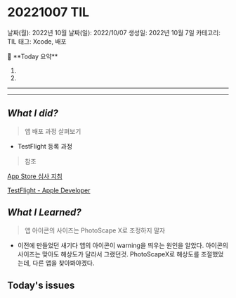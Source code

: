 # 20221007 TIL

날짜(월): 2022년 10월
날짜(일): 2022/10/07
생성일: 2022년 10월 7일
카테고리: TIL
태그: Xcode, 배포

<aside>
🌟 **Today 요약**

1. 
2. 

---

---

</aside>

## *What I did?*

> 앱 배포 과정 살펴보기
> 
- TestFlight 등록 과정

> 참조
> 

[](https://help.apple.com/app-store-connect/?lang=ko#/dev82a6a9d79)

[App Store 심사 지침](https://developer.apple.com/kr/app-store/review/guidelines/#design)

[TestFlight - Apple Developer](https://developer.apple.com/kr/testflight/)

## *What I Learned?*

> 앱 아이콘의 사이즈는 PhotoScape X로 조정하지 말자
> 
- 이전에 만들었던 새기다 앱의 아이콘이 warning을 띄우는 원인을 알았다. 아이콘의 사이즈는 맞아도 해상도가 달라서 그랬던것. PhotoScapeX로 해상도를 조절했었는데, 다른 앱을 찾아봐야겠다.

## Today's issues
